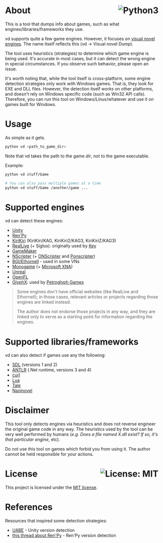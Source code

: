 # About <a href="https://www.python.org/"><img align="right" src="https://img.shields.io/badge/Python-3-F7DF1E?logo=Python" alt="Python3" /></a>

This is a tool that dumps info about games, such as what engines/libraries/frameworks they use.

vd supports quite a few game engines. However, it focuses on [visual novel engines](https://en.wikipedia.org/wiki/List_of_visual_novel_engines).
The name itself reflects this (vd -> Visual novel Dump).

The tool uses heuristics (strategies) to determine which game engine is being used. It's accurate in most cases,
but it can detect the wrong engine in special circumstances. If you observe such behavior, please open an issue.

It's worth noting that, while the tool itself is cross-platform, some engine detection strategies
only work with Windows games. That is, they look for EXE and DLL files. However, the detection itself
works on other platforms, and doesn't rely on Windows specific code (such as Win32 API calls). Therefore, you can run this tool on Windows/Linux/whatever
and use it on games built for Windows.

# Usage

As simple as it gets.

```sh
python vd <path_to_game_dir>
```

Note that vd takes the path to the game *dir*, not to the game executable.

Example:

```sh
python vd stuff/Game

# You can also pass multiple games at a time
python vd stuff/Game /another/game ...
```

# Supported engines

vd can detect these engines:

- [Unity](https://unity.com/)
- [Ren'Py](https://www.renpy.org/)
- [KiriKiri](https://en.wikipedia.org/wiki/List_of_visual_novel_engines#KiriKiri) (KiriKiri/KAG, KiriKiri2/KAG3, KiriKiriZ/KAG3)
- [RealLive](http://www.rlvm.net/) (+ Siglus): originally used by [Key](https://en.wikipedia.org/wiki/Key_(company))
- [GameMaker](https://gamemaker.io/)
- [NScripter](https://en.wikipedia.org/wiki/List_of_visual_novel_engines#NScripter) (+ [ONScripter](http://nscripter.insani.org/) and [Ponscripter](https://kaisernet.fka.cx/onscripter/#ponscripter))
- [BGI/Ethornell](https://github.com/arcusmaximus/EthornellTools) - used in some VNs
- [Monogame](https://www.monogame.net/) (+ [Microsoft XNA](https://en.wikipedia.org/wiki/Microsoft_XNA))
- [Unreal](https://www.unrealengine.com/)
- [OpenFL](https://www.openfl.org/)
- [GlyphX](https://grey-goo.fandom.com/wiki/GlyphX_engine): used by [Petroglyph Games](https://petroglyphgames.com/)

> Some engines don't have official websites (like RealLive and Ethornell); in those cases, relevant articles or projects regarding those engines are linked instead.
>
> The author does not endorse those projects in any way, and they are linked only to serve as a starting point for information regarding the engines.

# Supported libraries/frameworks

vd can also detect if games use any the following:

- [SDL](https://www.libsdl.org) (versions 1 and 2)
- [ANTLR](https://www.antlr.org/) (.Net runtime, versions 3 and 4)
- [curl](https://curl.se/)
- [Lua](https://www.lua.org/)
- [Tale](https://github.com/deprimus/Tale)
- [Naninovel](https://naninovel.com/)

# Disclaimer

This tool only detects engines via heuristics and does not reverse engineer the original game code in any way.
The heuristics used by the tool can be very well performed by humans (*e.g. Does a file named X.dll exist? If so, it's that particular engine*, etc).

Do not use this tool on games which forbid you from using it. The author cannot be held responsible for your actions.

# License <a href="https://github.com/UnexomWid/vd/blob/master/LICENSE"><img align="right" src="https://img.shields.io/badge/License-MIT-blue.svg" alt="License: MIT" /></a>

This project is licensed under the [MIT license](https://github.com/UnexomWid/vd/blob/master/LICENSE).

# References

Resources that inspired some detection strategies:

- [UABE](https://github.com/SeriousCache/UABE) - Unity version detection
- [this thread about Ren'Py](https://lemmasoft.renai.us/forums/viewtopic.php?t=50438) - Ren'Py version detection